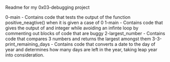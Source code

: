 Readme for my 0x03-debugging project

0-main - Contains code that tests the output of the function positive_neagtive() when it is given a case of 0
1-main - Contains code that gives the output of and integer while avoiding an infinte loop by commenting out blocks of code that are buggy
2-largest_number  - Contains code that compares 3 numbers and returns the largest amongst them
3-3-print_remaining_days - Contains code that converts a date to the day of year and determines how many days are left in the year, taking leap year into consideration.